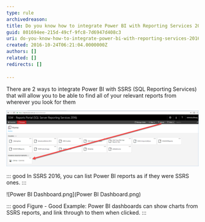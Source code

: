 ```yaml
---
type: rule
archivedreason: 
title: Do you know how to integrate Power BI with Reporting Services 2016?
guid: 801694ee-215d-49cf-9fc8-7d6947d408c3
uri: do-you-know-how-to-integrate-power-bi-with-reporting-services-2016
created: 2016-10-24T06:21:04.0000000Z
authors: []
related: []
redirects: []

---
```


There are 2 ways to integrate Power BI with SSRS (SQL Reporting Services) that will allow you to be able to find all of your relevant reports from wherever you look for them

<!--endintro-->
![SSRS.png](SSRS.png)

::: good
In SSRS 2016, you can list Power BI reports as if they were SSRS ones.
:::


![Power BI Dashboard.png](Power BI Dashboard.png)

::: good
Figure - Good Example: Power BI dashboards can show charts from SSRS reports, and link through to them when clicked.
:::
